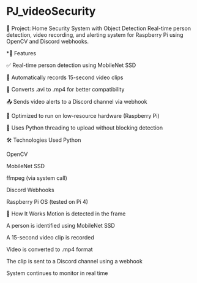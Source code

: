 # PJ_videoSecurity

📂 Project: Home Security System with Object Detection
Real-time person detection, video recording, and alerting system for Raspberry Pi using OpenCV and Discord webhooks.

*📸 Features

✅ Real-time person detection using MobileNet SSD

🎥 Automatically records 15-second video clips

🔄 Converts .avi to .mp4 for better compatibility

📤 Sends video alerts to a Discord channel via webhook

🧠 Optimized to run on low-resource hardware (Raspberry Pi)

🔁 Uses Python threading to upload without blocking detection

🛠️ Technologies Used
Python

OpenCV

MobileNet SSD

ffmpeg (via system call)

Discord Webhooks

Raspberry Pi OS (tested on Pi 4)

🚀 How It Works
Motion is detected in the frame

A person is identified using MobileNet SSD

A 15-second video clip is recorded

Video is converted to .mp4 format

The clip is sent to a Discord channel using a webhook

System continues to monitor in real time
